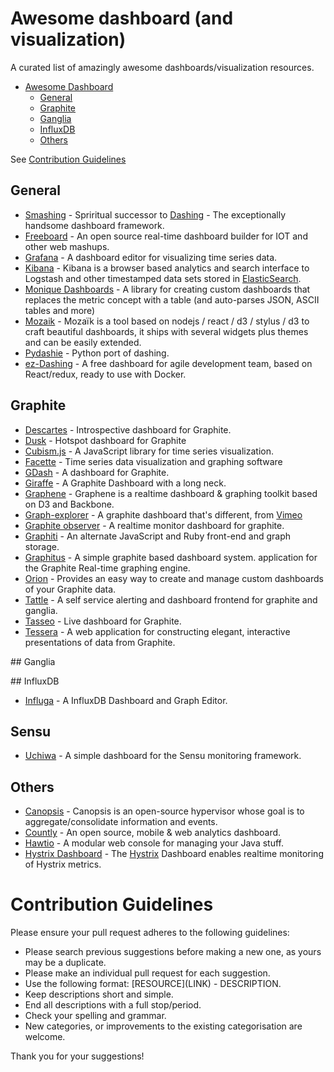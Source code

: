# Awesome dashboard (and visualization)

A curated list of amazingly awesome dashboards/visualization resources.

* [Awesome Dashboard](#awesome-dashboard)
  * [General](#general)
  * [Graphite](#graphite)
  * [Ganglia](#ganglia)
  * [InfluxDB](#influxdb)
  * [Others](#others)

See [Contribution Guidelines](#contribution-guidelines)

## General

* [Smashing](https://github.com/Smashing/smashing) - Spriritual successor to [Dashing](http://shopify.github.io/dashing/) - The exceptionally handsome dashboard framework.
* [Freeboard](https://github.com/Freeboard/freeboard) - An open source real-time dashboard builder for IOT and other web mashups.
* [Grafana](http://grafana.org/) - A dashboard editor for visualizing time series data.
* [Kibana](https://github.com/elasticsearch/kibana) - Kibana is a browser based analytics and search interface to Logstash and other timestamped data sets stored in [ElasticSearch](http://www.elasticsearch.org/).
* [Monique Dashboards](https://github.com/monique-dashboards/monique) - A library for creating custom dashboards that replaces the metric concept with a table (and auto-parses JSON, ASCII tables and more)
* [Mozaik](http://github.com/plouc/mozaik) - Mozaïk is a tool based on nodejs / react / d3 / stylus / d3 to craft beautiful dashboards, it ships with several widgets plus themes and can be easily extended.
* [Pydashie](https://github.com/evolvedlight/pydashie) - Python port of dashing.
* [ez-Dashing](https://github.com/ylacaute/ez-Dashing) - A free dashboard for agile development team, based on React/redux, ready to use with Docker.

## Graphite

* [Descartes](https://github.com/obfuscurity/descartes) - Introspective dashboard for Graphite.
* [Dusk](https://github.com/obfuscurity/dusk) - Hotspot dashboard for Graphite
* [Cubism.js](http://square.github.io/cubism/) - A JavaScript library for time series visualization.
* [Facette](https://facette.io/) - Time series data visualization and graphing software
* [GDash](https://github.com/ripienaar/gdash) - A dashboard for Graphite.
* [Giraffe](https://github.com/kenhub/giraffe) - A Graphite Dashboard with a long neck.
* [Graphene](http://jondot.github.io/graphene/) - Graphene is a realtime dashboard & graphing toolkit based on D3 and Backbone.
* [Graph-explorer](http://vimeo.github.io/graph-explorer/) - A graphite dashboard that's different, from [Vimeo](https://github.com/vimeo)
* [Graphite observer](https://github.com/huoxy/graphite-observer) - A realtime monitor dashboard for graphite.
* [Graphiti](https://github.com/paperlesspost/graphiti) - An alternate JavaScript and Ruby front-end and graph storage.
* [Graphitus](https://github.com/ezbz/graphitus) - A simple graphite based dashboard system.
application for the Graphite Real-time graphing engine.
* [Orion](https://github.com/gree/Orion) - Provides an easy way to create and manage custom dashboards of your Graphite data.
* [Tattle](https://github.com/wayfair/Graphite-Tattle) - A self service alerting and dashboard frontend for graphite and ganglia.
* [Tasseo](https://github.com/obfuscurity/tasseo) - Live dashboard for Graphite.
* [Tessera](http://urbanairship.github.io/tessera/) - A web application for constructing elegant, interactive presentations of data from Graphite.

## Ganglia

## InfluxDB

* [Influga](https://github.com/hakobera/influga) - A InfluxDB Dashboard and Graph Editor.

## Sensu

* [Uchiwa](https://github.com/sensu/uchiwa) - A simple dashboard for the Sensu monitoring framework.

## Others

* [Canopsis](https://github.com/capensis/canopsis) - Canopsis is an open-source hypervisor whose goal is to aggregate/consolidate information and events.
* [Countly](https://github.com/countly/countly-server) - An open source, mobile & web analytics dashboard.
* [Hawtio](http://hawt.io) - A  modular web console for managing your Java stuff.
* [Hystrix Dashboard](https://github.com/Netflix/Hystrix/tree/master/hystrix-dashboard) - The [Hystrix](https://github.com/Netflix/Hystrix) Dashboard enables realtime monitoring of Hystrix metrics.

# Contribution Guidelines

Please ensure your pull request adheres to the following guidelines:

* Please search previous suggestions before making a new one, as yours may be a duplicate.
* Please make an individual pull request for each suggestion.
* Use the following format: \[RESOURCE\]\(LINK\) - DESCRIPTION.
* Keep descriptions short and simple.
* End all descriptions with a full stop/period.
* Check your spelling and grammar.
* New categories, or improvements to the existing categorisation are welcome.

Thank you for your suggestions!
